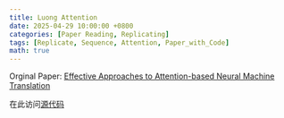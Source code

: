 ```yaml
---
title: Luong Attention
date: 2025-04-29 10:00:00 +0800
categories: [Paper Reading, Replicating]
tags: [Replicate, Sequence, Attention, Paper_with_Code]
math: true
---
```


Orginal Paper:  [Effective Approaches to Attention-based Neural Machine Translation](https://arxiv.org/pdf/1508.04025)

在此访问[源代码](https://github.com/zhengyang-2002/Paper_reading-Replicating/blob/main/Code/Luong_Attention.ipynb)

